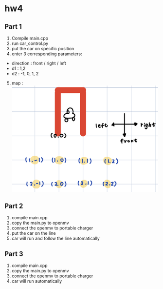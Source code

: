 # hw4

## Part 1

1. Compile main.cpp
2. run car_control.py
3. put the car on specific position
4. enter 3 corresponding parameters:
  - direction : front / right / left
  - d1 : 1,2
  - d2 : -1, 0, 1, 2
5. map : 
![](https://github.com/Yu-Hsuan-Chen/hw4/blob/main/reverse_parking/IMG_3E9D4937EFDF-1.jpeg)

## Part 2
1. compile main.cpp
2. copy the main.py to openmv
3. connect the openmv to portable charger
4. put the car on the line
5. car will run and follow the line automatically

## Part 3
1. compile main.cpp
2. copy the main.py to openmv
3. connect the openmv to portable charger
4. car will run automatically
